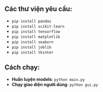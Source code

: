 ## Các thư viện yêu cầu:
- `pip install pandas`
- `pip install scikit-learn`
- `pip install tensorflow`
- `pip install matplotlib`
- `pip install seaborn`
- `pip install joblib`
- `pip install tkinter`

## Cách chạy:
- **Huấn luyện models**: `python main.py`
- **Chạy giao diện người dùng**: `python gui.py`
